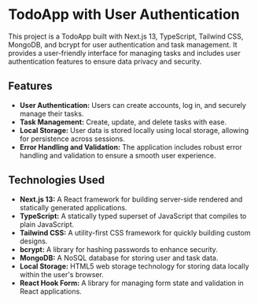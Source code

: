 # TodoApp with User Authentication

This project is a TodoApp built with Next.js 13, TypeScript, Tailwind CSS, MongoDB, and bcrypt for user authentication and task management. It provides a user-friendly interface for managing tasks and includes user authentication features to ensure data privacy and security.

## Features

- **User Authentication:** Users can create accounts, log in, and securely manage their tasks.
- **Task Management:** Create, update, and delete tasks with ease.
- **Local Storage:** User data is stored locally using local storage, allowing for persistence across sessions.
- **Error Handling and Validation:** The application includes robust error handling and validation to ensure a smooth user experience.

## Technologies Used

- **Next.js 13:** A React framework for building server-side rendered and statically generated applications.
- **TypeScript:** A statically typed superset of JavaScript that compiles to plain JavaScript.
- **Tailwind CSS:** A utility-first CSS framework for quickly building custom designs.
- **bcrypt:** A library for hashing passwords to enhance security.
- **MongoDB:** A NoSQL database for storing user and task data.
- **Local Storage:** HTML5 web storage technology for storing data locally within the user's browser.
- **React Hook Form:** A library for managing form state and validation in React applications.
